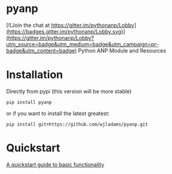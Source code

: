 # pyanp

[![Join the chat at https://gitter.im/pythonanp/Lobby](https://badges.gitter.im/pythonanp/Lobby.svg)](https://gitter.im/pythonanp/Lobby?utm_source=badge&utm_medium=badge&utm_campaign=pr-badge&utm_content=badge)
Python ANP Module and Resources

# Installation
Directly from pypi (this version will be more stable)
```
pip install pyanp
```
or if you want to install the latest greatest:
```
pip install git+https://github.com/wjladams/pyanp.git
```
# Quickstart

[A quickstart guide to basic functionality](quickstart.ipynb)
